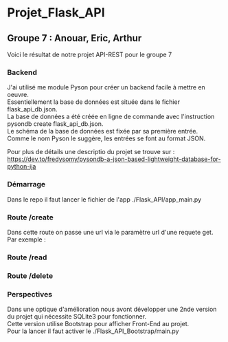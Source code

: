 # Projet_Flask_API
## Groupe 7 : Anouar, Eric, Arthur

Voici le résultat de notre projet API-REST pour le groupe 7  

### Backend  
J'ai utilisé me module Pyson pour créer un backend facile à mettre en oeuvre.  
Essentiellement la base de données est située dans le fichier flask_api_db.json.  
La base de données a été créée en ligne de commande avec l'instruction pysondb create flask_api_db.json.  
Le schéma de la base de données est fixée par sa première entrée.  
Comme le nom Pyson le suggère, les entrées se font au format JSON.

Pour plus de détails une descriptio du projet se trouve sur :  
https://dev.to/fredysomy/pysondb-a-json-based-lightweight-database-for-python-ija  

### Démarrage  
Dans le repo il faut lancer le fichier de l'app ./Flask_API/app_main.py  

### Route /create  
Dans cette route on passe une url via le paramètre url d'une requete get.  
Par exemple : 

### Route /read 


### Route /delete  



### Perspectives  
Dans une optique d'amélioration nous avont développer une 2nde version du projet qui nécessite SQLite3 pour fonctionner.  
Cette version utilise Bootstrap pour afficher Front-End au projet.  
Pour la lancer il faut activer le ./Flask_API_Bootstrap/main.py  
